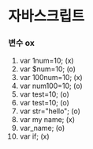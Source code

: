 # 자바스크립트
### 변수 ox
1. var 1num=10; (x)
2. var $num=10; (o)
3. var 100num=10; (x)
4. var num100=10; (o)
5. var test=10; (o)
6. var test=10; (o)
7. var str="hello"; (o)
8. var my name; (x)
9. var_name; (o)
10. var if; (x)